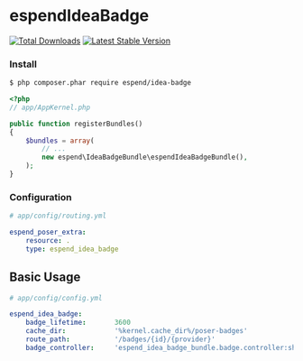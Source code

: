 espendIdeaBadge
=================
[![Total Downloads](https://poser.pugx.org/espend/idea-badge/downloads.png)](https://packagist.org/packages/espend/idea-badge)
[![Latest Stable Version](https://poser.pugx.org/espend/idea-badge/v/stable.png)](https://packagist.org/packages/espend/idea-badge)

### Install

``` bash
$ php composer.phar require espend/idea-badge
```

``` php
<?php
// app/AppKernel.php

public function registerBundles()
{
    $bundles = array(
        // ...
        new espend\IdeaBadgeBundle\espendIdeaBadgeBundle(),
    );
}
```

### Configuration

``` yaml
# app/config/routing.yml

espend_poser_extra:
    resource: .
    type: espend_idea_badge
```

## Basic Usage

``` yaml
# app/config/config.yml

espend_idea_badge:
    badge_lifetime:       3600
    cache_dir:            '%kernel.cache_dir%/poser-badges'
    route_path:           '/badges/{id}/{provider}'
    badge_controller:     'espend_idea_badge_bundle.badge.controller:showAction'
```